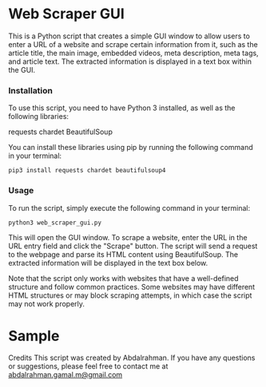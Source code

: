 # Web Scraper GUI
This is a Python script that creates a simple GUI window to allow users to enter a URL of a website and scrape certain information from it, such as the article title, the main image, embedded videos, meta description, meta tags, and article text. The extracted information is displayed in a text box within the GUI.

### Installation
To use this script, you need to have Python 3 installed, as well as the following libraries:

requests
chardet
BeautifulSoup

You can install these libraries using pip by running the following command in your terminal:

```python3
pip3 install requests chardet beautifulsoup4
```

### Usage
To run the script, simply execute the following command in your terminal:

```python3
python3 web_scraper_gui.py
```

This will open the GUI window. To scrape a website, enter the URL in the URL entry field and click the "Scrape" button. The script will send a request to the webpage and parse its HTML content using BeautifulSoup. The extracted information will be displayed in the text box below.

Note that the script only works with websites that have a well-defined structure and follow common practices. Some websites may have different HTML structures or may block scraping attempts, in which case the script may not work properly.


# Sample


Credits
This script was created by Abdalrahman. If you have any questions or suggestions, please feel free to contact me at abdalrahman.gamal.m@gmail.com
